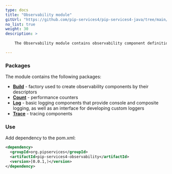 ```yaml
---
type: docs
title: "Observability module"
gitUrl: "https://github.com/pip-services4/pip-services4-java/tree/main/pip-services4-observability-java"
no_list: true
weight: 30
description: > 
 
    The Observability module contains observability component definitions that can be used to build applications and services.

---
```



### Packages

The module contains the following packages:

- [**Build**](build) - factory used to create observability components by their descriptors
- [**Count**](count) - performance counters
- [**Log**](log) - basic logging components that provide console and composite logging, as well as an interface for developing custom loggers
- [**Trace**](trace) - tracing components



### Use
Add dependency to the pom.xml:
```xml
<dependency>
  <groupId>org.pipservices</groupId>
  <artifactId>pip-services4-observability</artifactId>
  <version>[0.0.1,)</version>
</dependency>
```
